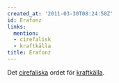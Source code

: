 ```yaml
---
created_at: '2011-03-30T08:24:58Z'
id: Erafonz
links:
  mention:
  - cirefalisk
  - kraftkälla
title: Erafonz
---
```


Det [cirefaliska] ordet för [kraftkälla].

  [cirefaliska]: cirefalisk
  [kraftkälla]: kraftkälla